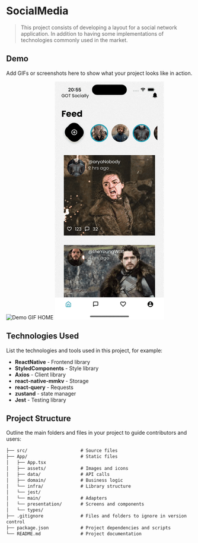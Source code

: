 # SocialMedia

> This project consists of developing a layout for a social network application. In addition to having some implementations of technologies commonly used in the market.

## Demo

Add GIFs or screenshots here to show what your project looks like in action.

![Demo GIF HOME](gifs/home.gif)
![Demo GIF PROFILE](gifs/profile.gif)

## Technologies Used

List the technologies and tools used in this project, for example:

- **ReactNative** - Frontend library
- **StyledComponents** - Style library
- **Axios** - Client library
- **react-native-mmkv** - Storage
- **react-query** - Requests
- **zustand** - state manager
- **Jest** - Testing library

## Project Structure

Outline the main folders and files in your project to guide contributors and users:

```plaintext
├── src/                    # Source files
├── App/                    # Static files
│   ├── App.tsx             
│   ├── assets/             # Images and icons
│   ├── data/               # API calls 
│   ├── domain/             # Business logic
│   └── infra/              # Library structure
│   └── jest/               
│   └── main/               # Adapters
│   └── presentation/       # Screens and components
│   └── types/              
├── .gitignore              # Files and folders to ignore in version control
├── package.json            # Project dependencies and scripts
└── README.md               # Project documentation
